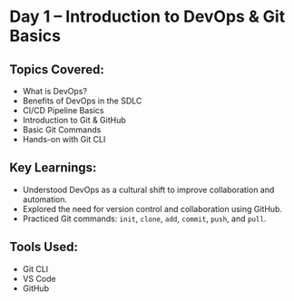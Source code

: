 # Day 1 – Introduction to DevOps & Git Basics

## Topics Covered:
- What is DevOps?
- Benefits of DevOps in the SDLC
- CI/CD Pipeline Basics
- Introduction to Git & GitHub
- Basic Git Commands
- Hands-on with Git CLI

## Key Learnings:
- Understood DevOps as a cultural shift to improve collaboration and automation.
- Explored the need for version control and collaboration using GitHub.
- Practiced Git commands: `init`, `clone`, `add`, `commit`, `push`, and `pull`.

## Tools Used:
- Git CLI
- VS Code
- GitHub